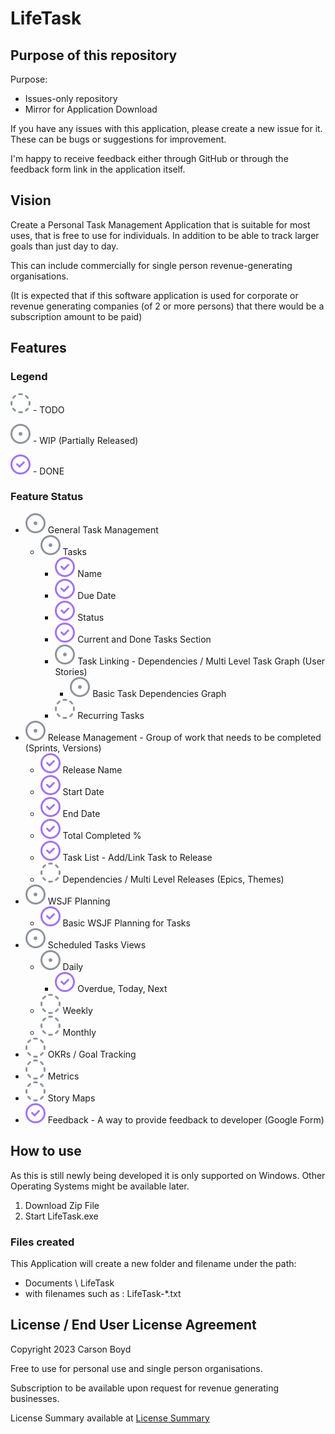# LifeTask

## Purpose of this repository
Purpose:
- Issues-only repository
- Mirror for Application Download

If you have any issues with this application, please create a new issue for it.
These can be bugs or suggestions for improvement.

I'm happy to receive feedback either through GitHub or through the feedback form link in the application itself.

## Vision
Create a Personal Task Management Application that is suitable for most uses, that is free to use for individuals.
In addition to be able to track larger goals than just day to day.

This can include commercially for single person revenue-generating organisations.

(It is expected that if this software application is used for corporate or revenue generating companies (of 2 or more persons) that there would be a subscription amount to be paid)

## Features
### Legend
![TODO](https://github.com/Readme-Workflows/Readme-Icons/blob/main/icons/octicons/IssueDrafted.svg) - TODO

![WIP](https://github.com/Readme-Workflows/Readme-Icons/blob/main/icons/octicons/IssueNeutral.svg) - WIP (Partially Released)

![DONE](https://github.com/Readme-Workflows/Readme-Icons/blob/main/icons/octicons/IssueClosed.svg) - DONE
### Feature Status
- ![WIP](https://github.com/Readme-Workflows/Readme-Icons/blob/main/icons/octicons/IssueNeutral.svg) General Task Management
	- ![WIP](https://github.com/Readme-Workflows/Readme-Icons/blob/main/icons/octicons/IssueNeutral.svg) Tasks
		- ![DONE](https://github.com/Readme-Workflows/Readme-Icons/blob/main/icons/octicons/IssueClosed.svg) Name
		- ![DONE](https://github.com/Readme-Workflows/Readme-Icons/blob/main/icons/octicons/IssueClosed.svg) Due Date
		- ![DONE](https://github.com/Readme-Workflows/Readme-Icons/blob/main/icons/octicons/IssueClosed.svg) Status
		- ![DONE](https://github.com/Readme-Workflows/Readme-Icons/blob/main/icons/octicons/IssueClosed.svg) Current and Done Tasks Section
		- ![WIP](https://github.com/Readme-Workflows/Readme-Icons/blob/main/icons/octicons/IssueNeutral.svg) Task Linking - Dependencies / Multi Level Task Graph (User Stories)
			- ![WIP](https://github.com/Readme-Workflows/Readme-Icons/blob/main/icons/octicons/IssueNeutral.svg) Basic Task Dependencies Graph
		- ![TODO](https://github.com/Readme-Workflows/Readme-Icons/blob/main/icons/octicons/IssueDrafted.svg) Recurring Tasks
- ![WIP](https://github.com/Readme-Workflows/Readme-Icons/blob/main/icons/octicons/IssueNeutral.svg) Release Management - Group of work that needs to be completed (Sprints, Versions)
	- ![DONE](https://github.com/Readme-Workflows/Readme-Icons/blob/main/icons/octicons/IssueClosed.svg) Release Name
	- ![DONE](https://github.com/Readme-Workflows/Readme-Icons/blob/main/icons/octicons/IssueClosed.svg) Start Date
	- ![DONE](https://github.com/Readme-Workflows/Readme-Icons/blob/main/icons/octicons/IssueClosed.svg) End Date
	- ![DONE](https://github.com/Readme-Workflows/Readme-Icons/blob/main/icons/octicons/IssueClosed.svg) Total Completed %
	- ![DONE](https://github.com/Readme-Workflows/Readme-Icons/blob/main/icons/octicons/IssueClosed.svg) Task List - Add/Link Task to Release
	- ![TODO](https://github.com/Readme-Workflows/Readme-Icons/blob/main/icons/octicons/IssueDrafted.svg) Dependencies / Multi Level Releases (Epics, Themes)
- ![WIP](https://github.com/Readme-Workflows/Readme-Icons/blob/main/icons/octicons/IssueNeutral.svg) WSJF Planning
	- ![DONE](https://github.com/Readme-Workflows/Readme-Icons/blob/main/icons/octicons/IssueClosed.svg) Basic WSJF Planning for Tasks
- ![WIP](https://github.com/Readme-Workflows/Readme-Icons/blob/main/icons/octicons/IssueNeutral.svg) Scheduled Tasks Views
	- ![WIP](https://github.com/Readme-Workflows/Readme-Icons/blob/main/icons/octicons/IssueNeutral.svg) Daily
		- ![DONE](https://github.com/Readme-Workflows/Readme-Icons/blob/main/icons/octicons/IssueClosed.svg) Overdue, Today, Next
	- ![TODO](https://github.com/Readme-Workflows/Readme-Icons/blob/main/icons/octicons/IssueDrafted.svg) Weekly
	- ![TODO](https://github.com/Readme-Workflows/Readme-Icons/blob/main/icons/octicons/IssueDrafted.svg) Monthly
- ![TODO](https://github.com/Readme-Workflows/Readme-Icons/blob/main/icons/octicons/IssueDrafted.svg) OKRs / Goal Tracking
- ![TODO](https://github.com/Readme-Workflows/Readme-Icons/blob/main/icons/octicons/IssueDrafted.svg) Metrics
- ![TODO](https://github.com/Readme-Workflows/Readme-Icons/blob/main/icons/octicons/IssueDrafted.svg) Story Maps
- ![DONE](https://github.com/Readme-Workflows/Readme-Icons/blob/main/icons/octicons/IssueClosed.svg) Feedback - A way to provide feedback to developer (Google Form)

## How to use

As this is still newly being developed it is only supported on Windows.
Other Operating Systems might be available later.

1. Download Zip File
2. Start LifeTask.exe

### Files created
This Application will create a new folder and filename under the path:

- Documents \ LifeTask
- with filenames such as : LifeTask-*.txt

## License / End User License Agreement
Copyright 2023 Carson Boyd

Free to use for personal use and single person organisations.

Subscription to be available upon request for revenue generating businesses.

License Summary available at [License Summary](License%20Summary.md)